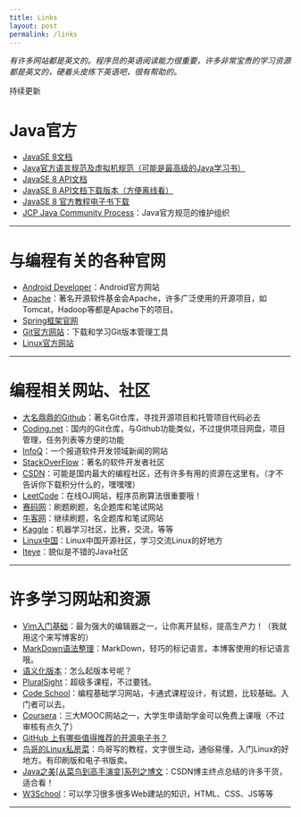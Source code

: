 ```yaml
---
title: Links
layout: post
permalink: /links
---
```


*有许多网站都是英文的。程序员的英语阅读能力很重要，许多非常宝贵的学习资源都是英文的，硬着头皮练下英语吧，很有帮助的。*

持续更新

# Java官方

- [JavaSE 8文档](http://docs.oracle.com/javase/8/docs/)
- [Java官方语言规范及虚拟机规范（可能是最高级的Java学习书）](http://docs.oracle.com/javase/specs/index.html)
- [JavaSE 8 API文档](http://docs.oracle.com/javase/8/docs/api/index.html)
- [JavaSE 8 API文档下载版本（方便离线看）](http://www.oracle.com/technetwork/java/javase/documentation/jdk8-doc-downloads-2133158.html)
- [JavaSE 8 官方教程电子书下载](http://www.oracle.com/technetwork/java/javase/java-tutorial-downloads-2005894.html)
- [JCP Java Community Process](https://www.jcp.org/en/home/index)：Java官方规范的维护组织

-----

# 与编程有关的各种官网

- [Android Developer](https://developer.android.com/index.html)：Android官方网站
- [Apache](http://www.apache.org/)：著名开源软件基金会Apache，许多广泛使用的开源项目，如Tomcat，Hadoop等都是Apache下的项目。
- [Spring框架官网](https://spring.io/)
- [Git官方网站](https://git-scm.com/)：下载和学习Git版本管理工具
- [Linux官方网站](http://www.linux.org/)

---

# 编程相关网站、社区

- [大名鼎鼎的Github](http://github.com)：著名Git仓库，寻找开源项目和托管项目代码必去
- [Coding.net](http://coding.net)：国内的Git仓库，与Github功能类似，不过提供项目网盘，项目管理，任务列表等方便的功能
- [InfoQ](http://http://www.infoq.com/cn/)：一个报道软件开发领域新闻的网站
- [StackOverFlow](http://http://stackoverflow.com/)：著名的软件开发者社区
- [CSDN](http://www.csdn.net/)：可能是国内最大的编程社区，还有许多有用的资源在这里有。（才不告诉你下载积分什么的，嘿嘿嘿）
- [LeetCode](https://leetcode.com/)：在线OJ网站，程序员刷算法很重要哦！
- [赛码网](http://www.acmcoder.com/index)：刷题刷题，名企题库和笔试网站
- [牛客网](https://www.nowcoder.com/)：继续刷题，名企题库和笔试网站
- [Kaggle](https://www.kaggle.com/)：机器学习社区，比赛，交流，等等
- [Linux中国](https://linux.cn/)：Linux中国开源社区，学习交流Linux的好地方
- [Iteye](http://www.iteye.com/)：貌似是不错的Java社区

---

# 许多学习网站和资源

- [Vim入门基础](http://www.jianshu.com/p/bcbe916f97e1)：最为强大的编辑器之一，让你离开鼠标，提高生产力！（我就用这个来写博客的）
- [MarkDown语法整理](http://blog.leanote.com/post/freewalk/Markdown-%E8%AF%AD%E6%B3%95%E6%89%8B%E5%86%8C)：MarkDown，轻巧的标记语言。本博客使用的标记语言哦。
- [语义化版本](http://semver.org/#semantic-versioning-200)：怎么起版本号呢？
- [PluralSight](https://www.pluralsight.com/learn)：超级多课程，不过要钱。
- [Code School](https://www.codeschool.com/)：编程基础学习网站，卡通式课程设计，有试题，比较基础。入门者可以去。
- [Coursera](https://www.coursera.org/)：三大MOOC网站之一，大学生申请助学金可以免费上课哦（不过审核有点久了）
- [GitHub 上有哪些值得推荐的开源电子书？](https://www.zhihu.com/question/38836382)
- [鸟哥的Linux私房菜](http://linux.vbird.org/)：鸟哥写的教程，文字很生动，通俗易懂，入门Linux的好地方。有印刷版和电子书版卖。
- [Java之美\[从菜鸟到高手演变\]系列之博文](http://blog.csdn.net/zhangerqing/article/details/8245560)：CSDN博主终点总结的许多干货，适合看！
- [W3School](http://www.w3school.com.cn)：可以学习很多很多Web建站的知识，HTML、CSS、JS等等

---
